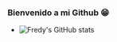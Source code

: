 ### Bienvenido a mi Github 😁

- ![Fredy's GitHub stats](https://github-readme-stats.vercel.app/api?username=fredycoding&show_icons=true)

